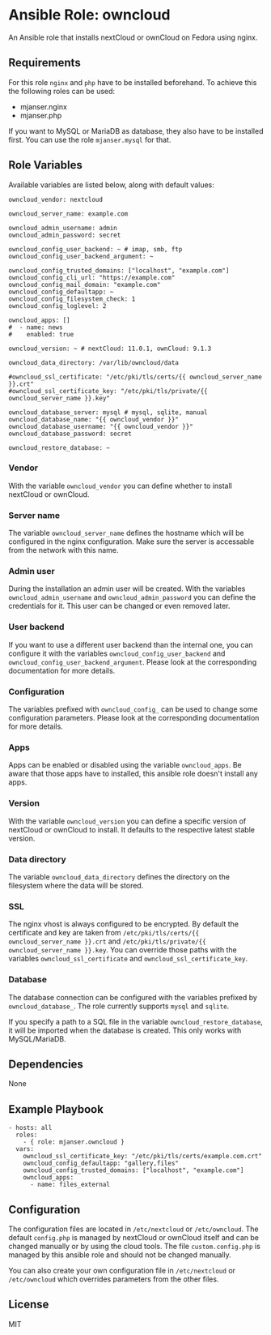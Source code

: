 # Ansible Role: owncloud

An Ansible role that installs nextCloud or ownCloud on Fedora using nginx.

## Requirements

For this role `nginx` and `php` have to be installed beforehand. To achieve this the following roles can be used:
- mjanser.nginx
- mjanser.php

If you want to MySQL or MariaDB as database, they also have to be installed first. You can use the role `mjanser.mysql` for that.

## Role Variables

Available variables are listed below, along with default values:

    owncloud_vendor: nextcloud

    owncloud_server_name: example.com

    owncloud_admin_username: admin
    owncloud_admin_password: secret

    owncloud_config_user_backend: ~ # imap, smb, ftp
    owncloud_config_user_backend_argument: ~

    owncloud_config_trusted_domains: ["localhost", "example.com"]
    owncloud_config_cli_url: "https://example.com"
    owncloud_config_mail_domain: "example.com"
    owncloud_config_defaultapp: ~
    owncloud_config_filesystem_check: 1
    owncloud_config_loglevel: 2

    owncloud_apps: []
    #  - name: news
    #    enabled: true

    owncloud_version: ~ # nextCloud: 11.0.1, ownCloud: 9.1.3

    owncloud_data_directory: /var/lib/owncloud/data

    #owncloud_ssl_certificate: "/etc/pki/tls/certs/{{ owncloud_server_name }}.crt"
    #owncloud_ssl_certificate_key: "/etc/pki/tls/private/{{ owncloud_server_name }}.key"

    owncloud_database_server: mysql # mysql, sqlite, manual
    owncloud_database_name: "{{ owncloud_vendor }}"
    owncloud_database_username: "{{ owncloud_vendor }}"
    owncloud_database_password: secret

    owncloud_restore_database: ~

### Vendor

With the variable `owncloud_vendor` you can define whether to install nextCloud or ownCloud.

### Server name

The variable `owncloud_server_name` defines the hostname which will be configured in the nginx configuration.
Make sure the server is accessable from the network with this name.

### Admin user

During the installation an admin user will be created. With the variables `owncloud_admin_username` and
`owncloud_admin_password` you can define the credentials for it. This user can be changed or even removed later.

### User backend

If you want to use a different user backend than the internal one, you can configure it with the variables
`owncloud_config_user_backend` and `owncloud_config_user_backend_argument`. Please look at the corresponding
documentation for more details.

### Configuration

The variables prefixed with `owncloud_config_` can be used to change some configuration parameters.
Please look at the corresponding documentation for more details.

### Apps

Apps can be enabled or disabled using the variable `owncloud_apps`. Be aware that those apps have to installed,
this ansible role doesn't install any apps.

### Version

With the variable `owncloud_version` you can define a specific version of nextCloud or ownCloud to install.
It defaults to the respective latest stable version.

### Data directory

The variable `owncloud_data_directory` defines the directory on the filesystem where the data will be stored.

### SSL

The nginx vhost is always configured to be encrypted. By default the certificate and key are taken from
`/etc/pki/tls/certs/{{ owncloud_server_name }}.crt` and `/etc/pki/tls/private/{{ owncloud_server_name }}.key`.
You can override those paths with the variables `owncloud_ssl_certificate` and `owncloud_ssl_certificate_key`.

### Database

The database connection can be configured with the variables prefixed by `owncloud_database_`.
The role currently supports `mysql` and `sqlite`.

If you specify a path to a SQL file in the variable `owncloud_restore_database`, it will be imported
when the database is created. This only works with MySQL/MariaDB.

## Dependencies

None

## Example Playbook

    - hosts: all
      roles:
        - { role: mjanser.owncloud }
      vars:
        owncloud_ssl_certificate_key: "/etc/pki/tls/certs/example.com.crt"
        owncloud_config_defaultapp: "gallery,files"
        owncloud_config_trusted_domains: ["localhost", "example.com"]
        owncloud_apps:
          - name: files_external

## Configuration

The configuration files are located in `/etc/nextcloud` or `/etc/owncloud`.
The default `config.php` is managed by nextCloud or ownCloud itself and can be changed manually or by using the cloud tools.
The file `custom.config.php` is managed by this ansible role and should not be changed manually.

You can also create your own configuration file in `/etc/nextcloud` or `/etc/owncloud` which overrides parameters from the other files.

## License

MIT
